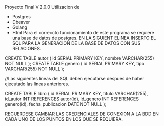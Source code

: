 Proyecto Final V 2.0.0
Utilizacion de 
  - Postgres
  - Dbeaver
  - Golang
  - Html
Para el correccto funcionamiento de este programa se requiere una base de datos de postgres.
EN LA SIGUIENT ELINEA INSERTO EL SQL PARA LA GENERACION DE LA BASE DE DATOS CON SUS RELACIONES.

CREATE TABLE autor (
  id SERIAL PRIMARY KEY,
  nombre VARCHAR(255) NOT NULL
);
CREATE TABLE genero (
  id SERIAL PRIMARY KEY,
  tipo VARCHAR(255) NOT NULL
);

//Las siguientes lineas del SQL deben ejecutarse despues de haber ejecutado las lineas anteriores.

CREATE TABLE libro (
  id SERIAL PRIMARY KEY,
  titulo VARCHAR(255),
  id_autor INT REFERENCES autor(id),
  id_genero INT REFERENCES genero(id),
  fecha_publicacion DATE NOT NULL
);

RECUERDESE CAMBIAR LAS CREDENCIALES DE CONEXION A LA BDD EN CADA UNO DE LOS PUNTOS EN LOS QUE SE REQUIERA.
